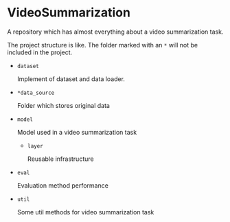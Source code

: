 # VideoSummarization
A repository which has almost everything about a video summarization task.

The project structure is like.
The folder marked with an `*` will not be included in the project.

+ `dataset`

  Implement of dataset and data loader.

+ `*data_source`

  Folder which stores original data

+ `model`

  Model used in a video summarization task

  + `layer`

    Reusable infrastructure

+ `eval`

  Evaluation method performance

+ `util`

  Some util methods for video summarization task

